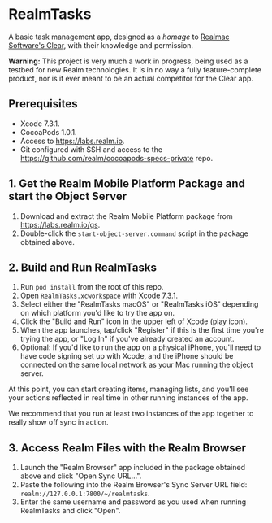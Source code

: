 # RealmTasks

A basic task management app, designed as a *homage* to [Realmac Software's Clear](http://realmacsoftware.com/clear),
with their knowledge and permission.

**Warning:** This project is very much a work in progress, being used as a testbed for new Realm technologies.
It is in no way a fully feature-complete product, nor is it ever meant to be an actual competitor for the Clear app.

## Prerequisites

* Xcode 7.3.1.
* CocoaPods 1.0.1.
* Access to <https://labs.realm.io>.
* Git configured with SSH and access to the <https://github.com/realm/cocoapods-specs-private> repo.

## 1. Get the Realm Mobile Platform Package and start the Object Server

1. Download and extract the Realm Mobile Platform package from <https://labs.realm.io/gs>.
2. Double-click the `start-object-server.command` script in the package obtained above.

## 2. Build and Run RealmTasks

1. Run `pod install` from the root of this repo.
2. Open `RealmTasks.xcworkspace` with Xcode 7.3.1.
3. Select either the "RealmTasks macOS" or "RealmTasks iOS" depending on which platform you'd like to try the app on.
4. Click the "Build and Run" icon in the upper left of Xcode (play icon).
5. When the app launches, tap/click "Register" if this is the first time you're trying the app, or "Log In" if you've
   already created an account.
6. Optional: If you'd like to run the app on a physical iPhone, you'll need to have code signing set up with Xcode, and
   the iPhone should be connected on the same local network as your Mac running the object server.

At this point, you can start creating items, managing lists, and you'll see your actions reflected in real time in other
running instances of the app.

We recommend that you run at least two instances of the app together to really show off sync in action.

## 3. Access Realm Files with the Realm Browser

1. Launch the "Realm Browser" app included in the package obtained above and click "Open Sync URL...".
2. Paste the following into the Realm Browser's Sync Server URL field: `realm://127.0.0.1:7800/~/realmtasks`.
3. Enter the same username and password as you used when running RealmTasks and click "Open".
